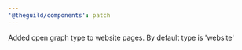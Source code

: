 ```yaml
---
'@theguild/components': patch
---
```


Added open graph type to website pages. By default type is 'website'
